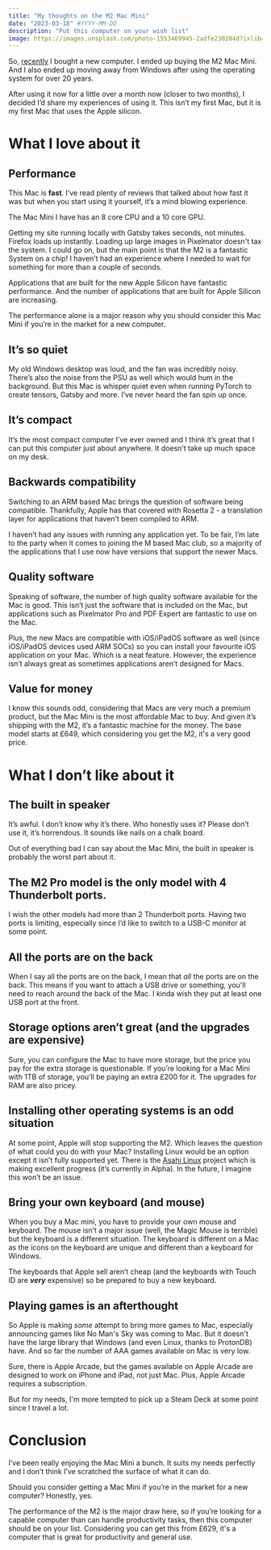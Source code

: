 ```yaml
---
title: "My thoughts on the M2 Mac Mini"
date: "2023-03-18" #YYYY-MM-DD
description: "Put this computer on your wish list"
image: https://images.unsplash.com/photo-1553469945-2adfe230284d?ixlib=rb-4.0.3&ixid=MnwxMjA3fDB8MHxwaG90by1wYWdlfHx8fGVufDB8fHx8&auto=format&fit=crop&w=7200&q=80
---
```


So, [recently](https://joshblewitt.dev/blog/2023-01-28-next-computer/) I bought a new computer. I ended up buying the M2 Mac Mini. And I also ended up moving away from Windows after using the operating system for over 20 years.

After using it now for a little over a month now (closer to two months), I decided I’d share my experiences of using it. This isn’t my first Mac, but it is my first Mac that uses the Apple silicon.

# What I love about it

## Performance

This Mac is ****fast****. I’ve read plenty of reviews that talked about how fast it was but when you start using it yourself, it’s a mind blowing experience.

The Mac Mini I have has an 8 core CPU and a 10 core GPU.

Getting my site running locally with Gatsby takes seconds, not minutes. Firefox loads up instantly. Loading up large images in Pixelmator doesn't tax the system. I could go on, but the main point is that the M2 is a fantastic System on a chip! I haven’t had an experience where I needed to wait for something for more than a couple of seconds.

Applications that are built for the new Apple Silicon have fantastic performance. And the number of applications that are built for Apple Silicon are increasing. 

The performance alone is a major reason why you should consider this Mac Mini if you’re in the market for a new computer.

## It’s so quiet

My old Windows desktop was loud, and the fan was incredibly noisy. There’s also the noise from the PSU as well which would hum in the background. But this Mac is whisper quiet even when running PyTorch to create tensors, Gatsby and more. I’ve never heard the fan spin up once.

## It’s compact

It’s the most compact computer I’ve ever owned and I think it’s great that I can put this computer just about anywhere. It doesn’t take up much space on my desk.

## Backwards compatibility

Switching to an ARM based Mac brings the question of software being compatible. Thankfully, Apple has that covered with Rosetta 2 - a translation layer for applications that haven’t been compiled to ARM.

I haven’t had any issues with running any application yet. To be fair, I’m late to the party when it comes to joining the M based Mac club, so a majority of the applications that I use now have versions that support the newer Macs.

## Quality software

Speaking of software, the number of high quality software available for the Mac is good. This isn’t just the software that is included on the Mac, but applications such as Pixelmator Pro and PDF Expert are fantastic to use on the Mac.

Plus, the new Macs are compatible with iOS/iPadOS software as well (since iOS/iPadOS devices used ARM SOCs) so you can install your favourite iOS application on your Mac. Which is a neat feature. However, the experience isn’t always great as sometimes applications aren’t designed for Macs.

## Value for money

I know this sounds odd, considering that Macs are very much a premium product, but the Mac Mini is the most affordable Mac to buy. And given it’s shipping with the M2, it’s a fantastic machine for the money. The base model starts at £649, which considering you get the M2, it's a very good price.

# What I don’t like about it

## The built in speaker

It’s awful. I don’t know why it’s there. Who honestly uses it? Please don’t use it, it’s horrendous. It sounds like nails on a chalk board.

Out of everything bad I can say about the Mac Mini, the built in speaker is probably the worst part about it.

## The M2 Pro model is the only model with 4 Thunderbolt ports.

I wish the other models had more than 2 Thunderbolt ports. Having two ports is limiting, especially since I’d like to switch to a USB-C monitor at some point.

## All the ports are on the back

When I say all the ports are on the back, I mean that _all_ the ports are on the back. This means if you want to attach a USB drive or something, you'll need to reach around the back of the Mac. I kinda wish they put at least one USB port at the front.

## Storage options aren’t great (and the upgrades are expensive)

Sure, you can configure the Mac to have more storage, but the price you pay for the extra storage is questionable.  If you’re looking for a Mac Mini with 1TB of storage, you’ll be paying an extra £200 for it. The upgrades for RAM are also pricey.

## Installing other operating systems is an odd situation

At some point, Apple will stop supporting the M2. Which leaves the question of what could you do with your Mac? Installing Linux would be an option except it isn’t fully supported yet. There is the [Asahi Linux](https://asahilinux.org/) project which is making excellent progress (it’s currently in Alpha). In the future, I imagine this won’t be an issue.

## Bring your own keyboard (and mouse)

When you buy a Mac mini, you have to provide your own mouse and keyboard. The mouse isn’t a major issue (well, the Magic Mouse is terrible) but the keyboard is a different situation. The keyboard is different on a Mac as the icons on the keyboard are unique and different than a keyboard for Windows.

The keyboards that Apple sell aren’t cheap (and the keyboards with Touch ID are *****very***** expensive) so be prepared to buy a new keyboard.

## Playing games is an afterthought
So Apple is making _some_ attempt to bring more games to Mac, especially announcing games like No Man's Sky was coming to Mac. But it doesn't have the large library that Windows (and even Linux, thanks to ProtonDB) have. And so far the number of AAA games available on Mac is very low.

Sure, there is Apple Arcade, but the games available on Apple Arcade are designed to work on iPhone and iPad, not just Mac. Plus, Apple Arcade requires a subscription.

But for my needs, I'm more tempted to pick up a Steam Deck at some point since I travel a lot.

# Conclusion

I’ve been really enjoying the Mac Mini a bunch. It suits my needs perfectly and I don’t think I’ve scratched the surface of what it can do.

Should you consider getting a Mac Mini if you’re in the market for a new computer? Honestly, yes.

The performance of the M2 is the major draw here, so if you’re looking for a capable computer than can handle productivity tasks, then this computer should be on your list. Considering you can get this from £629, it's a computer that is great for productivity and general use.
